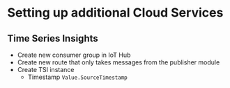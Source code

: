 # Setting up additional Cloud Services

## Time Series Insights

* Create new consumer group in IoT Hub
* Create new route that only takes messages from the publisher module
* Create TSI instance
  * Timestamp `Value.SourceTimestamp`
